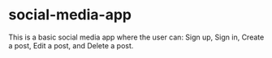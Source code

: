 # social-media-app

This is a basic social media app where the user can:
Sign up, Sign in, Create a post, Edit a post, and Delete a post.


